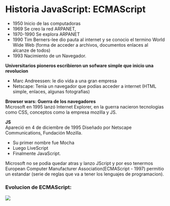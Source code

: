 [comment]: <> (Preview: CTRL+SHIFT+V)
# Historia JavaScript: ECMAScript

- 1950 Inicio de las computadoras
- 1969 Se creo la red ARPANET,
- 1970-1990 Se explora ARPANET
- 1990 Tim Berners-lee dio pauta al internet y se conocio el termino World Wide Web (forma de acceder a archivos, documentos enlaces al alcanze de todos)
- 1993 Nacimiento de un Navegador.

**Universitarios pioneros escribieron un sofware simple que inicio una revolucion**
- Marc Andreessen: le dio vida a una gran empresa
- Netscape: Tenia un navegador que podias acceder a internet (HTML simple, enlaces, algunas fotografias)

**Browser wars: Guerra de los navegadores**  
Microsoft en 1995 lanzó Internet Explorer, en la guerra nacieron tecnologias como CSS, conceptos como la empresa mozilla y JS.

**JS**  
Apareció en 4 de diciembre de 1995 Diseñado por Netscape Communications, Fundación Mozilla.
- Su primer nombre fue Mocha
- Luego LiveScript
- Finalmente JavaScript.

Microsoft no se podia quedar atras y lanzo JScript y por eso tenermos European Computer Manufacturer Association(ECMAScript - 1997) permitio un estandar (serie de reglas que va a tener los lenguajes de programacion).

### Evolucion de ECMAScript:

![](https://static.platzi.com/media/user_upload/0_Im9v-j_Ik1s7BQyA-072fb555-1138-4c02-bb39-1a72b092cfc8.jpg)